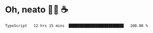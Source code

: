 # Oh, neato 🧑‍💻 ☕

<!--START_SECTION:waka-->

```txt
TypeScript   12 hrs 15 mins  █████████████████████████   100.00 %
```

<!--END_SECTION:waka-->
